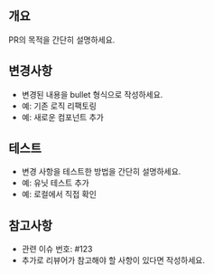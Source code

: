 ## 개요

PR의 목적을 간단히 설명하세요.

## 변경사항

- 변경된 내용을 bullet 형식으로 작성하세요.
- 예: 기존 로직 리팩토링
- 예: 새로운 컴포넌트 추가

## 테스트

- 변경 사항을 테스트한 방법을 간단히 설명하세요.
- 예: 유닛 테스트 추가
- 예: 로컬에서 직접 확인

## 참고사항

- 관련 이슈 번호: #123
- 추가로 리뷰어가 참고해야 할 사항이 있다면 작성하세요.
